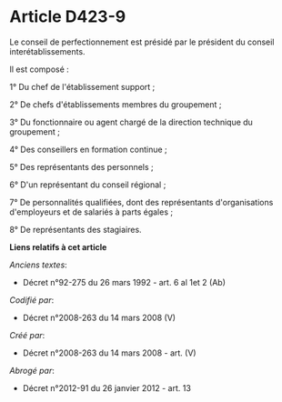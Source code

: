 # Article D423-9

Le conseil de perfectionnement est présidé par le président du conseil interétablissements.

Il est composé :

1° Du chef de l'établissement support ;

2° De chefs d'établissements membres du groupement ;

3° Du fonctionnaire ou agent chargé de la direction technique du groupement ;

4° Des conseillers en formation continue ;

5° Des représentants des personnels ;

6° D'un représentant du conseil régional ;

7° De personnalités qualifiées, dont des représentants d'organisations d'employeurs et de salariés à parts égales ;

8° De représentants des stagiaires.

**Liens relatifs à cet article**

_Anciens textes_:

  - Décret n°92-275 du 26 mars 1992 - art. 6 al 1et 2 (Ab)

_Codifié par_:

  - Décret n°2008-263 du 14 mars 2008 (V)

_Créé par_:

  - Décret n°2008-263 du 14 mars 2008 - art. (V)

_Abrogé par_:

  - Décret n°2012-91 du 26 janvier 2012 - art. 13
